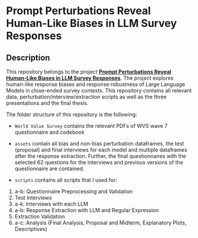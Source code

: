# Prompt Perturbations Reveal Human-Like Biases in LLM Survey Responses

## Description
This repository belongs to the project [**Prompt Perturbations Reveal Human-Like Biases in LLM Survey Responses**](https://doi.org/10.48550/arXiv.2507.07188). The project explores human-like response biases and response robustness of Large Language Models in close-ended survey contexts.
This repository contains all relevant data, perturbation/interview/extraction scripts as well as the three presentations and the final thesis.

The folder structure of this repository is the following:

- `World Value Survey` contains the relevant PDFs of WVS wave 7 questionnaire and codebook

- `assets` contain all bias and non-bias perturbation dataframes, the test (proposal) and final interviews for each model and multiple dataframes after the response extraction. Further, the final questionnaires with the selected 62 questions for the interviews and previous versions of the questionnaire are contained.

- `scripts` contains all scripts that I used for:

 1. a-b: Questionnaire Preprocessing and Validation
 2. Test Interviews
 3. a-k: Interviews with each LLM
 4. a-b: Response Extraction with LLM and Regular Expression
 5. Extraction Validation
 6. a-c: Analysis (Final Analysis, Proposal and Midterm, Explanatory Plots, Descriptives)
 
